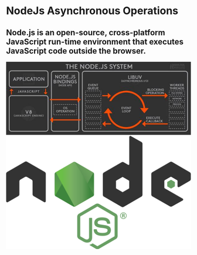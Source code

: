 # NodeJs Asynchronous Operations

## Node.js is an open-source, cross-platform **JavaScript** run-time environment that executes JavaScript code outside the browser.

![Structure V8 Engine](nodejs2.png)
![NodeJs](nodejs.png)
